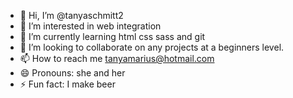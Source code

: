 - 👋 Hi, I’m @tanyaschmitt2
- 👀 I’m interested in web integration
- 🌱 I’m currently learning html css sass and git
- 💞️ I’m looking to collaborate on any projects at a beginners level.
- 📫 How to reach me tanyamarius@hotmail.com
- 😄 Pronouns: she and her
- ⚡ Fun fact: I make beer

<!---
tanyaschmitt2/tanyaschmitt2 is a ✨ special ✨ repository because its `README.md` (this file) appears on your GitHub profile.
You can click the Preview link to take a look at your changes.
--->
